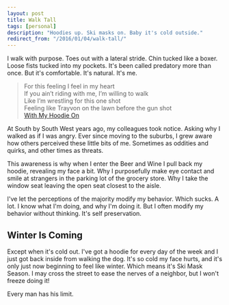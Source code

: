 ```yaml
---
layout: post
title: Walk Tall
tags: [personal]
description: "Hoodies up. Ski masks on. Baby it's cold outside."
redirect_from: "/2016/01/04/walk-tall/"
---
```


I walk with purpose. Toes out with a lateral stride. Chin tucked like a boxer. Loose fists tucked into my pockets. It's been called predatory more than once. But it's comfortable. It's natural. It's me.

> For this feeling I feel in my heart<br />
> If you ain’t riding with me, I’m willing to walk<br />
> Like I’m wrestling for this one shot<br />
> Feeling like Trayvon on the lawn before the gun shot<br />
> [With My Hoodie On](http://genius.com/King-los-with-my-hoodie-on-lyrics/)

At South by South West years ago, my colleagues took notice. Asking why I walked as if I was angry. Ever since moving to the suburbs, I grew aware how others perceived these little bits of me. Sometimes as oddities and quirks, and other times as threats.

This awareness is why when I enter the Beer and Wine I pull back my hoodie, revealing my face a bit. Why I purposefully make eye contact and smile at strangers in the parking lot of the grocery store. Why I take the window seat leaving the open seat closest to the aisle.

I've let the perceptions of the majority modify my behavior. Which sucks. A lot. I know what I'm doing, and why I'm doing it. But I often modify my behavior without thinking. It's self preservation.

## Winter Is Coming

Except when it's cold out. I've got a hoodie for every day of the week and I just got back inside from walking the dog. It's so cold my face hurts, and it's only just now beginning to feel like winter. Which means it's Ski Mask Season. I may cross the street to ease the nerves of a neighbor, but I won't freeze doing it!

Every man has his limit.
